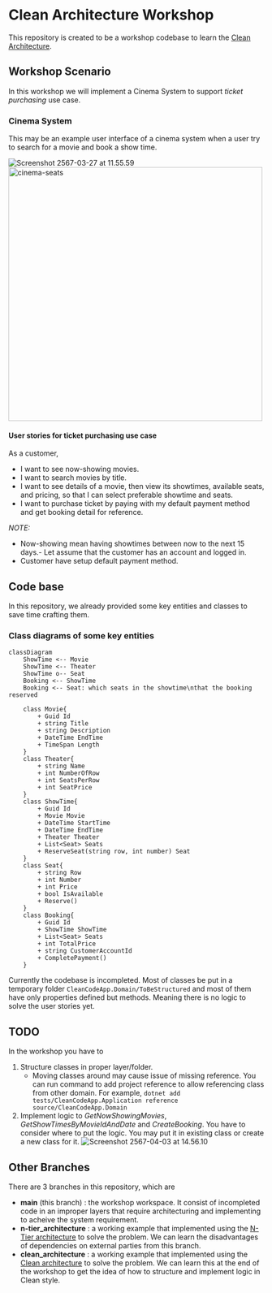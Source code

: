 # Clean Architecture Workshop

This repository is created to be a workshop codebase to learn the [Clean Architecture](https://blog.cleancoder.com/uncle-bob/2012/08/13/the-clean-architecture.html).

## Workshop Scenario

In this workshop we will implement a Cinema System to support _ticket purchasing_ use case.

### Cinema System

This may be an example user interface of a cinema system when a user try to search for a movie and book a show time.

![Screenshot 2567-03-27 at 11.55.59](https://i.imgur.com/i7gWBJr.png)
<img src="https://i.imgur.com/bZ7ayPV.png" alt="cinema-seats" width="500"/>

#### User stories for ticket purchasing use case

As a customer,​

- I want to see now-showing movies.​
- I want to search movies by title.​
- I want to see details of a movie, then view its showtimes, available seats, and pricing, so that I can select preferable showtime and seats.​
- I want to purchase ticket by paying with my default payment method and get booking detail for reference.​

_NOTE:_

- Now-showing mean having showtimes between now to the next 15 days.- Let assume that the customer has an account and logged in.​
- Customer have setup default payment method.​

## Code base

In this repository, we already provided some key entities and classes to save time crafting them.

### Class diagrams of some key entities

```mermaid
classDiagram
    ShowTime <-- Movie
    ShowTime <-- Theater
    ShowTime o-- Seat
    Booking <-- ShowTime
    Booking <-- Seat: which seats in the showtime\nthat the booking reserved

    class Movie{
        + Guid Id
        + string Title
        + string Description
        + DateTime EndTime
        + TimeSpan Length
    }
    class Theater{
        + string Name
        + int NumberOfRow
        + int SeatsPerRow
        + int SeatPrice
    }
    class ShowTime{
        + Guid Id
        + Movie Movie
        + DateTime StartTime
        + DateTime EndTime
        + Theater Theater
        + List<Seat> Seats
        + ReserveSeat(string row, int number) Seat
    }
    class Seat{
        + string Row
        + int Number
        + int Price
        + bool IsAvailable
        + Reserve()
    }
    class Booking{
        + Guid Id
        + ShowTime ShowTime
        + List<Seat> Seats
        + int TotalPrice
        + string CustomerAccountId
        + CompletePayment()
    }
```

Currently the codebase is incompleted. Most of classes be put in a temporary folder `CleanCodeApp.Domain/ToBeStructured` and most of them have only properties defined but methods. Meaning there is no logic to solve the user stories yet.

## TODO

In the workshop you have to

1. Structure classes in proper layer/folder.​
   - Moving classes around may cause issue of missing reference. You can run command to add project reference to allow referencing class from other domain. For example,
     `dotnet add tests/CleanCodeApp.Application reference source/CleanCodeApp.Domain`
2. Implement logic to _GetNowShowingMovies_, _GetShowTimesByMovieIdAndDate_ and _CreateBooking​_. You have to consider where to put the logic. You may put it in existing class or create a new class for it.
   ![Screenshot 2567-04-03 at 14.56.10](https://i.imgur.com/MhbmLqA.png)

## Other Branches

There are 3 branches in this repository, which are

- **main** (this branch) : the workshop workspace. It consist of incompleted code in an improper layers that require architecturing and implementing to acheive the system requirement.
- **n-tier_architecture** : a working example that implemented using the [N-Tier architecture](https://stackify.com/n-tier-architecture/) to solve the problem. We can learn the disadvantages of dependencies on external parties from this branch.
- **clean_architecture** : a working example that implemented using the [Clean architecture](https://blog.cleancoder.com/uncle-bob/2012/08/13/the-clean-architecture.html) to solve the problem. We can learn this at the end of the workshop to get the idea of how to structure and implement logic in Clean style.
